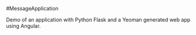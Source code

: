 #MessageApplication

Demo of an application with Python Flask and a Yeoman generated web app using Angular.